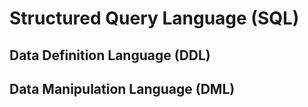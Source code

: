 # Structured Query Language (SQL)

## Data Definition Language (DDL)



## Data Manipulation Language (DML)


